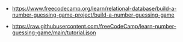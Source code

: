 - https://www.freecodecamp.org/learn/relational-database/build-a-number-guessing-game-project/build-a-number-guessing-game

- https://raw.githubusercontent.com/freeCodeCamp/learn-number-guessing-game/main/tutorial.json
